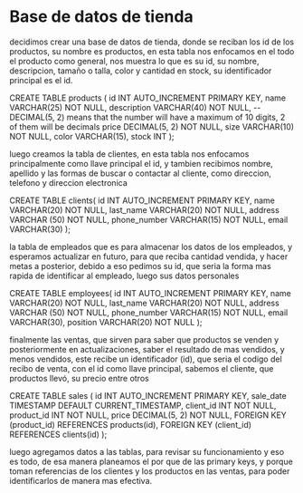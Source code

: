 # Base de datos de tienda

decidimos crear una base de datos de tienda, donde se reciban los id de los productos, su nombre es productos, en esta tabla nos enfocamos en el todo el producto como general, nos muestra lo que es su id, su nombre, descripcion, tamaño o talla, color y cantidad en stock, su identificador principal es el id.

CREATE TABLE products (
    id INT AUTO_INCREMENT PRIMARY KEY,
    name VARCHAR(25) NOT NULL,
    description VARCHAR(40) NOT NULL,
    -- DECIMAL(5, 2) means that the number will have a maximum of 10 digits, 2 of them will be decimals
    price DECIMAL(5, 2) NOT NULL,
    size VARCHAR(10) NOT NULL,
    color VARCHAR(15),
    stock INT
);

luego creamos la tabla de clientes, en esta tabla nos enfocamos principalmente como llave principal el id, y tambien recibimos nombre, apellido y las formas de buscar o contactar al cliente, como direccion, telefono y direccion electronica

CREATE TABLE clients(
    id INT AUTO_INCREMENT PRIMARY KEY,
    name VARCHAR(20) NOT NULL,
    last_name VARCHAR(20) NOT NULL,
    address VARCHAR (50) NOT NULL,
    phone_number VARCHAR(15) NOT NULL,
    email VARCHAR(30)
);


la tabla de empleados que es para almacenar los datos de los empleados, y esperamos actualizar en futuro, para que reciba cantidad vendida, y hacer metas a posterior, debido a eso pedimos su id, que seria la forma mas rapida de identificar al empleado, luego sus datos personales

CREATE TABLE employees(
    id INT AUTO_INCREMENT PRIMARY KEY,
    name VARCHAR(20) NOT NULL,
    last_name VARCHAR(20) NOT NULL,
    address VARCHAR (50) NOT NULL,
    phone_number VARCHAR(15) NOT NULL,
    email VARCHAR(30),
    position VARCHAR(20) NOT NULL
);

finalmente las ventas, que sirven para saber que productos se venden y posteriormente en actualizaciones, saber el resultado de mas vendidos, y menos vendidos, este recibe un identificador (id), que seria el codigo del recibo de venta, con el id como llave principal, sabemos el cliente, que productos llevó, su precio entre otros

CREATE TABLE sales (
    id INT AUTO_INCREMENT PRIMARY KEY,
    sale_date TIMESTAMP DEFAULT CURRENT_TIMESTAMP,
    client_id INT NOT NULL,
    product_id INT NOT NULL,
    price DECIMAL(5, 2) NOT NULL,
    FOREIGN KEY (product_id) REFERENCES products(id),
    FOREIGN KEY (client_id) REFERENCES clients(id)
);


luego agregamos datos a las tablas, para revisar su funcionamiento y eso es todo, de esa manera planeamos el por que de las primary keys, y porque toman referencias de los clientes y los productos en las ventas, para poder identificarlos de manera mas efectiva.
